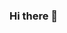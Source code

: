 ### Hi there 👋

<!--
**anbehindY/anbehindY** is a ✨ _special_ ✨ repository because its `README.md` (this file) appears on your GitHub profile.

Here are some ideas to get you started:

- 🔭 I’m currently working on a MDP
- 🌱 I’m currently learning full stack web development
- 👯 I’m looking to collaborate on BDPs
- 🤔 I’m looking for help with landing my first job
- 💬 Ask me about nothing
- 📫 How to reach me: yanminthwin@gmail.com
- 😄 Pronouns: him
- ⚡ Fun fact: I don't know god really exists or not but if it does exist, it has to be me
-->
